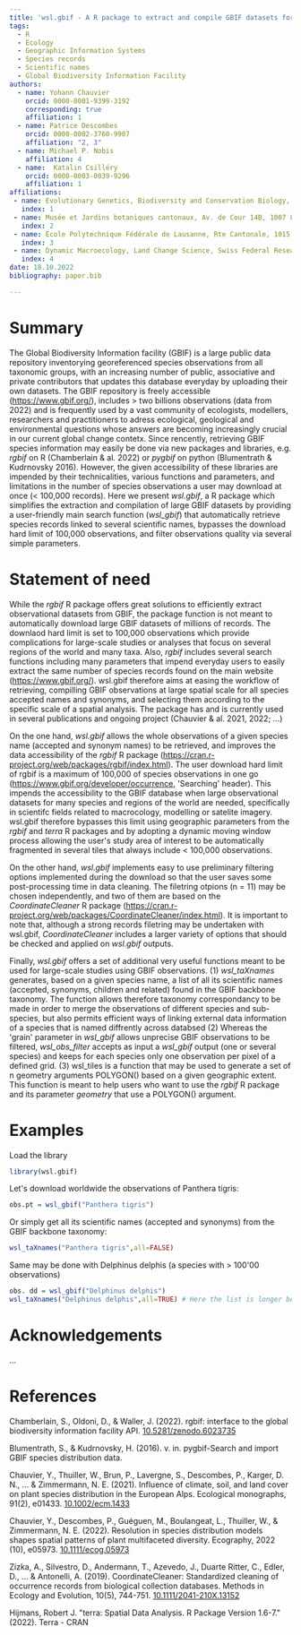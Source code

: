 ```yaml
---
title: 'wsl.gbif - A R package to extract and compile GBIF datasets for large-scale analyses'
tags:
  - R
  - Ecology
  - Geographic Information Systems
  - Species records
  - Scientific names
  - Global Biodiversity Information Facility
authors:
  - name: Yohann Chauvier
    orcid: 0000-0001-9399-3192
    corresponding: true
    affiliation: 1 
  - name: Patrice Descombes
    orcid: 0000-0002-3760-9907
    affiliation: "2, 3"
  - name: Michael P. Nobis
    affiliation: 4
  - name:  Katalin Csilléry
    orcid: 0000-0003-0039-9296
    affiliation: 1
affiliations:
 - name: Evolutionary Genetics, Biodiversity and Conservation Biology, Swiss Federal Research Institute (WSL), 8903 Birmensdorf, Switzerland
   index: 1
 - name: Musée et Jardins botaniques cantonaux, Av. de Cour 14B, 1007 Lausanne, Switzerland
   index: 2
 - name: École Polytechnique Fédérale de Lausanne, Rte Cantonale, 1015 Lausanne, Switzerland
   index: 3
 - name: Dynamic Macroecology, Land Change Science, Swiss Federal Research Institute (WSL), 8903 Birmensdorf, Switzerland
   index: 4
date: 18.10.2022
bibliography: paper.bib

---
```


# Summary

The Global Biodiversity Information facility (GBIF) is a large public data repository
inventorying georeferenced species observations from all taxonomic groups, with an
increasing number of public, associative and private contributors that updates this
database everyday by uploading their own datasets. The GBIF repository is freely
accessible (https://www.gbif.org/), includes > two billions observations (data from
2022) and is frequently used by a vast community of ecologists, modellers, researchers
and practitioners to adress ecological, geological and environmental questions
whose answers are becoming increasingly crucial in our current global change contetx.
Since rencently, retrieving GBIF species information may easily be done
via new packages and libraries, e.g. *rgbif* on R (Chamberlain & al. 2022) or
*pygbif* on python (Blumentrath & Kudrnovsky 2016). However, the given accessibility
of these libraries are impended by their technicalities, various functions and
parameters, and limitations in the number of species observations a user may download
at once (< 100,000 records). Here we present *wsl.gbif*, a R package which simplifies
the extraction and compilation of large GBIF datasets by providing a user-friendly main
search function (*wsl_gbif*) that automatically retrieve species records linked to several
scientific names, bypasses the download hard limit of 100,000 observations, and filter
observations quality via several simple parameters.

# Statement of need

While the *rgbif* R package offers great solutions to efficiently extract observational
datasets from GBIF, the package function is not meant to automatically download large GBIF
datasets of millions of records. The downlaod hard limit is set to 100,000 observations which
provide complications for large-scale studies or analyses that focus on several regions of the
world and many taxa. Also, *rgbif* includes several search functions including many parameters
that impend everyday users to easily extract the same number of species records found on the main
website (https://www.gbif.org/). wsl.gbif therefore aims at easing the workflow of retrieving,
compilling GBIF observations at large spatial scale for all species accepted names and synonyms,
and selecting them according to the specific scale of a spatial analysis. The package has and is
currently used in several publications and ongoing project (Chauvier & al. 2021, 2022; ...)

On the one hand, *wsl.gbif* allows the whole observations of a given species name (accepted and
synonym names) to be retrieved, and improves the data accessibility of the *rgbif* R package
(https://cran.r-project.org/web/packages/rgbif/index.html). The user download hard limit of
rgbif is a maximum of 100,000 of species observations in one go (https://www.gbif.org/developer/occurrence,
'Searching' header). This impends the accessibility to the GBIF database when large observational
datasets for many species and regions of the world are needed, specifically in scientifc fields
related to macrocology, modelling or satelite imagery. wsl.gbif therefore bypasses this limit
using geographic parameters from the *rgbif* and *terra* R packages and by adopting a dynamic moving
window process allowing the user's study area of interest to be automatically fragmented in several
tiles that always include < 100,000 observations.

On the other hand, *wsl.gbif* implements easy to use preliminary filtering options implemented during
the download so that the user saves some post-processing time in data cleaning. The filetring
otpions (n = 11) may be chosen independently, and two of them are based on the *CoordinateCleaner* R
package (https://cran.r-project.org/web/packages/CoordinateCleaner/index.html). It is important to
note that, although a strong records filetring may be undertaken with wsl.gbif, *CoordinateCleaner*
includes a larger variety of options that should be checked and applied on *wsl.gbif* outputs.

Finally, *wsl.gbif* offers a set of additional very useful functions meant to be used for large-scale
studies using GBIF observations. (1) *wsl_taXnames* generates, based on a given species name, a list
of all its scientific names (accepted, synonyms, children and related) found in the GBIF backbone
taxonomy. The function allows therefore taxonomy correspondancy to be made in order to merge the
observations of different species and sub-species, but also permits efficient ways of linking external
data information of a species that is named diffrently across databsed (2) Whereas the 'grain' parameter
in *wsl_gbif* allows unprecise GBIF observations to be filtered, *wsl_obs_filter* accepts as input a
*wsl_gbif* output (one or several species) and keeps for each species only one observation per pixel of
a defined grid. (3) wsl_tiles is a function that may be used to generate a set of n geometry arguments
POLYGON() based on a given geographic extent. This function is meant to help users who want to use the
*rgbif* R package and its parameter *geometry* that use a POLYGON() argument.


# Examples

Load the library

``` r
library(wsl.gbif)
```

Let's download worldwide the observations of Panthera tigris:

``` r
obs.pt = wsl_gbif("Panthera tigris")
```

Or simply get all its scientific names (accepted and synonyms) from the GBIF backbone taxonomy:

``` r
wsl_taXnames("Panthera tigris",all=FALSE)
```

Same may be done with Delphinus delphis (a species with > 100'00 observations)

``` r
obs. dd = wsl_gbif("Delphinus delphis")
wsl_taXnames("Delphinus delphis",all=TRUE) # Here the list is longer because 'all=TRUE' includes every names (even doubtful)
```


# Acknowledgements

...

# References

Chamberlain, S., Oldoni, D., & Waller, J. (2022). rgbif: interface to the global biodiversity information facility API. <a href="https://doi.org/10.5281/zenodo.6023735">10.5281/zenodo.6023735</a>

Blumentrath, S., & Kudrnovsky, H. (2016). v. in. pygbif-Search and import GBIF species distribution data.

Chauvier, Y., Thuiller, W., Brun, P., Lavergne, S., Descombes, P., Karger, D. N., ... & Zimmermann, N. E. (2021). Influence of climate, soil, and land cover on plant species distribution in the European Alps. Ecological monographs, 91(2), e01433. <a href="https://doi.org/10.1002/ecm.1433">10.1002/ecm.1433</a>

Chauvier, Y., Descombes, P., Guéguen, M., Boulangeat, L., Thuiller, W., & Zimmermann, N. E. (2022). Resolution in species distribution models shapes spatial patterns of plant multifaceted diversity. Ecography, 2022 (10), e05973. <a href="https://doi.org/10.1111/ecog.05973">10.1111/ecog.05973</a>

Zizka, A., Silvestro, D., Andermann, T., Azevedo, J., Duarte Ritter, C., Edler, D., ... & Antonelli, A. (2019). CoordinateCleaner: Standardized cleaning of occurrence records from biological collection databases. Methods in Ecology and Evolution, 10(5), 744-751. <a href="https://doi.org/10.1111/2041-210X.13152">10.1111/2041-210X.13152</a>

Hijmans, Robert J. "terra: Spatial Data Analysis. R Package Version 1.6-7." (2022). Terra - CRAN



